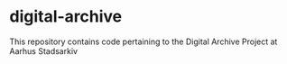 # digital-archive
This repository contains code pertaining to the Digital Archive Project at Aarhus Stadsarkiv
